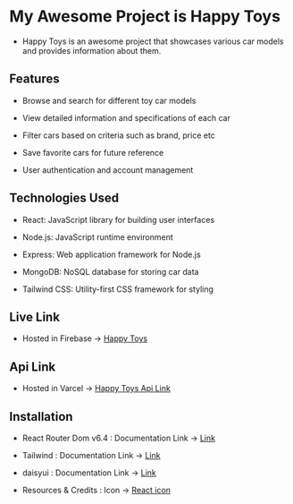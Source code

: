 # My Awesome Project is Happy Toys

- Happy Toys is an awesome project that showcases various car models and provides information about them.

## Features

- Browse and search for different toy car models

- View detailed information and specifications of each car

- Filter cars based on criteria such as brand, price etc

- Save favorite cars for future reference

- User authentication and account management

## Technologies Used

- React: JavaScript library for building user interfaces

- Node.js: JavaScript runtime environment

- Express: Web application framework for Node.js

- MongoDB: NoSQL database for storing car data

- Tailwind CSS: Utility-first CSS framework for styling

## Live Link

- Hosted in Firebase -> [Happy Toys](https://happy-toys-client.web.app)

## Api Link

- Hosted in Varcel -> [Happy Toys Api Link ](https://happy-toys-server.vercel.app/)

## Installation

- React Router Dom v6.4 : Documentation Link -> [Link](https://reactrouter.com/en/main/start/overview)

- Tailwind : Documentation Link -> [Link](https://tailwindcss.com/docs/installation)

- daisyui : Documentation Link -> [Link](https://daisyui.com/docs/install)

- Resources & Credits : Icon -> [React icon ](https://react-icons.github.io/react-icons/)